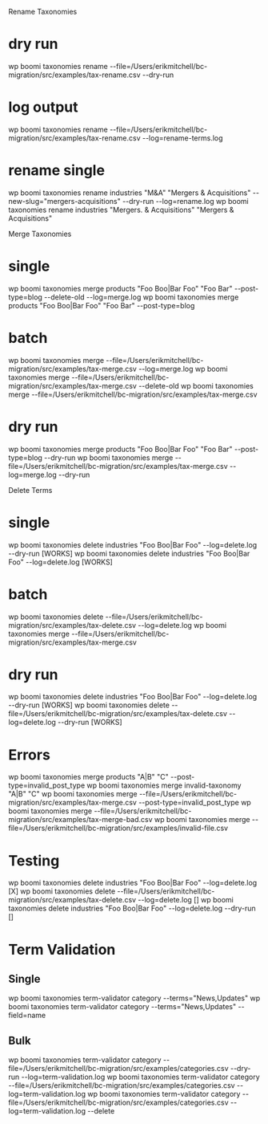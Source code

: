 Rename Taxonomies

# dry run

wp boomi taxonomies rename --file=/Users/erikmitchell/bc-migration/src/examples/tax-rename.csv --dry-run

# log output
wp boomi taxonomies rename --file=/Users/erikmitchell/bc-migration/src/examples/tax-rename.csv --log=rename-terms.log

# rename single
wp boomi taxonomies rename industries "M&A" "Mergers & Acquisitions" --new-slug="mergers-acquisitions" --dry-run --log=rename.log
wp boomi taxonomies rename industries "Mergers. & Acquisitions" "Mergers & Acquisitions"

Merge Taxonomies

# single

wp boomi taxonomies merge products "Foo Boo|Bar Foo" "Foo Bar" --post-type=blog --delete-old --log=merge.log
wp boomi taxonomies merge products "Foo Boo|Bar Foo" "Foo Bar" --post-type=blog

# batch

wp boomi taxonomies merge --file=/Users/erikmitchell/bc-migration/src/examples/tax-merge.csv --log=merge.log
wp boomi taxonomies merge --file=/Users/erikmitchell/bc-migration/src/examples/tax-merge.csv --delete-old
wp boomi taxonomies merge --file=/Users/erikmitchell/bc-migration/src/examples/tax-merge.csv

# dry run

wp boomi taxonomies merge products "Foo Boo|Bar Foo" "Foo Bar" --post-type=blog --dry-run
wp boomi taxonomies merge --file=/Users/erikmitchell/bc-migration/src/examples/tax-merge.csv --log=merge.log --dry-run

Delete Terms

# single

wp boomi taxonomies delete industries "Foo Boo|Bar Foo" --log=delete.log --dry-run [WORKS]
wp boomi taxonomies delete industries "Foo Boo|Bar Foo" --log=delete.log [WORKS]

# batch

wp boomi taxonomies delete --file=/Users/erikmitchell/bc-migration/src/examples/tax-delete.csv --log=delete.log 
wp boomi taxonomies merge --file=/Users/erikmitchell/bc-migration/src/examples/tax-merge.csv

# dry run

wp boomi taxonomies delete industries "Foo Boo|Bar Foo" --log=delete.log --dry-run [WORKS]
wp boomi taxonomies delete --file=/Users/erikmitchell/bc-migration/src/examples/tax-delete.csv --log=delete.log --dry-run [WORKS]


# Errors

wp boomi taxonomies merge products "A|B" "C" --post-type=invalid_post_type
wp boomi taxonomies merge invalid-taxonomy "A|B" "C"
wp boomi taxonomies merge --file=/Users/erikmitchell/bc-migration/src/examples/tax-merge.csv --post-type=invalid_post_type
wp boomi taxonomies merge --file=/Users/erikmitchell/bc-migration/src/examples/tax-merge-bad.csv
wp boomi taxonomies merge --file=/Users/erikmitchell/bc-migration/src/examples/invalid-file.csv

# Testing
wp boomi taxonomies delete industries "Foo Boo|Bar Foo" --log=delete.log [X]
wp boomi taxonomies delete --file=/Users/erikmitchell/bc-migration/src/examples/tax-delete.csv --log=delete.log  []
wp boomi taxonomies delete industries "Foo Boo|Bar Foo" --log=delete.log --dry-run []

# Term Validation

## Single
wp boomi taxonomies term-validator category --terms="News,Updates"
wp boomi taxonomies term-validator category --terms="News,Updates" --field=name

## Bulk
wp boomi taxonomies term-validator category --file=/Users/erikmitchell/bc-migration/src/examples/categories.csv --dry-run --log=term-validation.log
wp boomi taxonomies term-validator category --file=/Users/erikmitchell/bc-migration/src/examples/categories.csv --log=term-validation.log
wp boomi taxonomies term-validator category --file=/Users/erikmitchell/bc-migration/src/examples/categories.csv --log=term-validation.log --delete